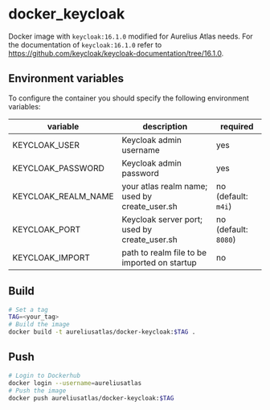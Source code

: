 # docker_keycloak

Docker image with `keycloak:16.1.0` modified for Aurelius Atlas needs. For the documentation of `keycloak:16.1.0` refer to https://github.com/keycloak/keycloak-documentation/tree/16.1.0.
## Environment variables
To configure the container you should specify the following environment variables:

| variable | description | required |
| - | - | - |
| KEYCLOAK_USER | Keycloak admin username | yes |
| KEYCLOAK_PASSWORD | Keycloak admin password | yes |
| KEYCLOAK_REALM_NAME | your atlas realm name; used by create_user.sh | no (default: `m4i`) |
| KEYCLOAK_PORT | Keycloak server port; used by create_user.sh | no (default: `8080`) |
| KEYCLOAK_IMPORT | path to realm file to be imported on startup | no |

## Build

```bash
# Set a tag
TAG=<your_tag>
# Build the image
docker build -t aureliusatlas/docker-keycloak:$TAG .
```
## Push
```bash
# Login to Dockerhub
docker login --username=aureliusatlas
# Push the image
docker push aureliusatlas/docker-keycloak:$TAG
```
